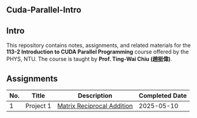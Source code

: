 Cuda-Parallel-Intro
---

## Intro

This repository contains notes, assignments, and related materials for the **113-2 Introduction to CUDA Parallel Programming** course offered by the PHYS, NTU. The course is taught by **Prof. Ting-Wai Chiu (趙挺偉)**.

## Assignments

| No. | Title       | Description                                                                 | Completed Date |
|-----|-------------|-----------------------------------------------------------------------------|----------------|
| 1   | Project 1   | [Matrix Reciprocal Addition](./assignments/hw1)                             | 2025-05-10     |